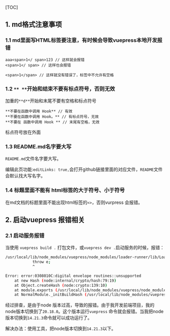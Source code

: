 [TOC]

## 1. md格式注意事项

### 1.1 md里面写HTML标签要注意，有时候会导致vuepress本地开发报错

```
aaa<span>1</ span>123 // 这样就会报错
<span>1</ span> // 这样也会报错

<span>1</span> // 这样就没有错误了，标签中不允许有空格
```



### 1.2 `** **`开始和结束不要有标点符号，否则无效

加重的`**d**`开始和末尾不要有空格和标点符号

```
**不要在函数中调用 Hook** // 有效
**不要在函数中调用 Hook。** // 有标点符号，无效
**不要在 函数中调用 Hook ** // 末尾有空格，无效
```

标点符号放在外面

### 1.3 README.md名字要大写

`README.md`文件名字要大写。

编辑此页功能:`editLinks: true,`会打开github链接里面的对应文件，`README`文件会默认找大写名字。

### 1.4 标题里面不能有 html标签的大于符号、小于符号

在md文档的标题里面不能出现html标签的`<>`，否则vurpress 会报错。

## 2. 启动vuepress 报错相关

### 2.1 启动服务报错

当使用 `vuepress build .` 打包文件，或`vuepress dev .`启动服务的时候，报错：

```bash
/usr/local/lib/node_modules/vuepress/node_modules/loader-runner/lib/LoaderRunner.js:114
			throw e;
			^

Error: error:0308010C:digital envelope routines::unsupported
    at new Hash (node:internal/crypto/hash:79:19)
    at Object.createHash (node:crypto:139:10)
    at module.exports (/usr/local/lib/node_modules/vuepress/node_modules/webpack/lib/util/createHash.js:90:53)
    at NormalModule._initBuildHash (/usr/local/lib/node_modules/vuepress/node_modules/webpack/lib/NormalModule.js:386:16)
```

经过排查，是由于node 版本过高，导致的报错。由于我开发前端项目，我的node版本切换到了`20.18.0`。这个版本运行`vuepress` 命令就会报错。当我把node版本切换到`14.21.3`命令就可以成功运行了。

解决办法：使用工具，把node版本切换到`14.21.3`以下。

